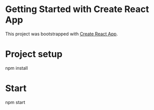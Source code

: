 # Getting Started with Create React App

This project was bootstrapped with [Create React App](https://github.com/facebook/create-react-app).


# Project setup
npm install

# Start
npm start